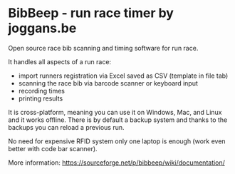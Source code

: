 # BibBeep - run race timer by joggans.be

Open source race bib scanning and timing software for run race.

It handles all aspects of a run race:
- import runners registration via Excel saved as CSV (template in file tab)
- scanning the race bib via barcode scanner or keyboard input
- recording times
- printing results

It is cross-platform, meaning you can use it on Windows, Mac, and Linux and it works offline.
There is by default a backup system and thanks to the backups you can reload a previous run.

No need for expensive RFID system only one laptop is enough (work even better with code bar scanner).

More information: https://sourceforge.net/p/bibbeep/wiki/documentation/